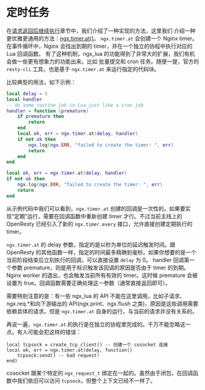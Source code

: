 # 定时任务

在[请求返回后继续执行](../ngx_lua/continue_after_eof.md)章节中，我们介绍了一种实现的方法，这里我们
介绍一种更优雅更通用的方法：[ngx.timer.at()](https://github.com/openresty/lua-nginx-module#ngxtimerat)。
`ngx.timer.at` 会创建一个 Nginx timer。在事件循环中，Nginx 会找出到期的 timer，并在一个独立的协程中执行对应的 Lua 回调函数。
有了这种机制，ngx_lua 的功能得到了非常大的扩展，我们有机会做一些更有想象力的功能出来。比如
批量提交和 cron 任务。随便一提，官方的 `resty-cli` 工具，也是基于 `ngx.timer.at` 来运行指定的代码块。

比较典型的用法，如下示例：
```lua
local delay = 5
local handler
-- do some routine job in Lua just like a cron job
handler = function (premature)
    if premature then
        return
    end
    local ok, err = ngx.timer.at(delay, handler)
    if not ok then
        ngx.log(ngx.ERR, "failed to create the timer: ", err)
        return
    end
end

local ok, err = ngx.timer.at(delay, handler)
if not ok then
    ngx.log(ngx.ERR, "failed to create the timer: ", err)
    return
end
```

从示例代码中我们可以看到，`ngx.timer.at` 创建的回调是一次性的。如果要实现“定期”运行，需要在回调函数中重新创建 timer 才行。不过当前主线上的 OpenResty 已经引入了新的 `ngx.timer.every` 接口，允许直接创建定期执行的 timer。

`ngx.timer.at` 的 delay 参数，指定的是以秒为单位的延迟触发时间。跟 OpenResty 的其他函数一样，指定的时间最多精确到毫秒。如果你想要的是一个当前阶段结束后立刻执行的回调，可以直接设置 `delay` 为 0。
handler 回调第一个参数 premature，则是用于标识触发该回调的原因是否由于 timer 的到期。Nginx worker 的退出，也会触发当前所有有效的 timer。这时候 premature 会被设置为 true。回调函数需要正确处理这一参数（通常直接返回即可）。

需要特别注意的是：有一些 ngx_lua 的 API 不能在这里调用，比如子请求、ngx.req.\*和向下游输出的 API(ngx.print、ngx.flush 之类)，原因是这些调用需要依赖具体的请求。但是 `ngx.timer.at` 自身的运行，与当前的请求并没有关系的。

再说一遍，`ngx.timer.at` 的执行是在独立的协程里完成的。千万不能忽略这一点。有人可能会犯这样的错误：
```
local tcpsock = create_tcp_client() -- 创建一个 cosocket 连接
local ok, err = ngx.timer.at(delay, function()
    tcpsock:send() -- bad request!
end)
```
cosocket 跟某个特定的 `ngx_request_t` 绑定在一起的。虽然由于闭包，在回调函数中我们依旧可以访问 `tcpsock`，但整个上下文已经不一样了。
